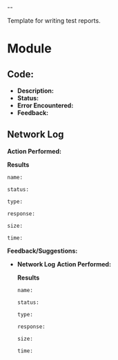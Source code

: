 --

Template for writing test reports.

# Module

## Code:
- **Description:** 
- **Status:** 
- **Error Encountered:**
- **Feedback:**

## Network Log

**Action Performed:**

**Results**

```
name: 

status:

type:

response: 

size:

time:

```

**Feedback/Suggestions:** 


- **Network Log**
    **Action Performed:** 

    **Results**

    ```
    name: 

    status:

    type:

    response: 

    size:

    time:

    ```